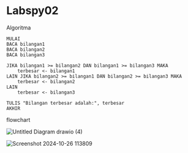 # Labspy02

Algoritma

    MULAI
    BACA bilangan1
    BACA bilangan2
    BACA bilangan3

    JIKA bilangan1 >= bilangan2 DAN bilangan1 >= bilangan3 MAKA
        terbesar <- bilangan1
    LAIN JIKA bilangan2 >= bilangan1 DAN bilangan2 >= bilangan3 MAKA
        terbesar <- bilangan2
    LAIN
        terbesar <- bilangan3

    TULIS "Bilangan terbesar adalah:", terbesar
    AKHIR


flowchart


![Untitled Diagram drawio (4)](https://github.com/user-attachments/assets/780c6dce-029a-40af-9149-552085b750e2)





![Screenshot 2024-10-26 113809](https://github.com/user-attachments/assets/4ec055b7-db71-45b7-9304-3689f5ea38a1)
